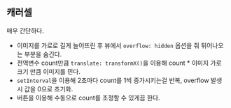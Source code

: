 ## 캐러셀

매우 간단하다.

- 이미지를 가로로 길게 늘어뜨린 후 뷰에서 `overflow: hidden` 옵션을 줘 튀어나오는 부분을 숨긴다.
- 전역변수 count만큼 `translate: transformX()`을 이용해 count \* 이미지 가로크기 만큼 이미지를 민다.
- `setInterval`을 이용해 2초마다 count를 1씩 증가시키는걸 반복, overflow 발생시 값을 0으로 초기화.
- 버튼을 이용해 수동으로 count를 조정할 수 있게끔 한다.
